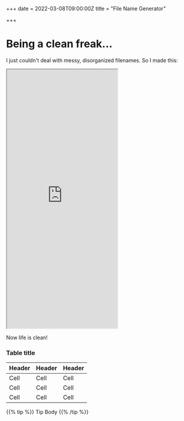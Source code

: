 +++
date = 2022-03-08T09:00:00Z
title = "File Name Generator"

+++
# Being a clean freak...

I just couldn't deal with messy, disorganized filenames. So I made this:

<iframe src="https://www.namegenerator.dandevelopment.uk/" title="name" style="height: 700px;">
</iframe>

Now life is clean!

### Table title

| Header | Header | Header |
| --- | --- | --- |
| Cell | Cell | Cell |
| Cell | Cell | Cell |
| Cell | Cell | Cell |

{{% tip %}} Tip Body {{% /tip %}}